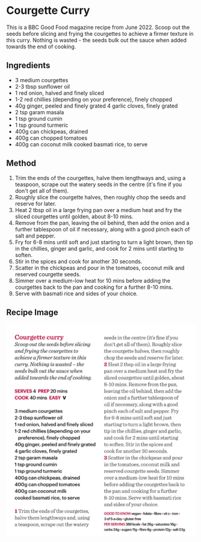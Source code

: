 # Courgette Curry

This is a BBC Good Food magazine recipe from June 2022. Scoop out the seeds before slicing and frying the courgettes to achieve a firmer texture in this curry. Nothing is wasted - the seeds bulk out the sauce when added towards the end of cooking.

## Ingredients ## 

- 3 medium courgettes
- 2-3 tbsp sunflower oil
- 1 red onion, halved and finely sliced
- 1-2 red chillies (depending on your preference), finely chopped
- 40g ginger, peeled and finely grated 4 garlic cloves, finely grated
- 2 tsp garam masala
- 1 tsp ground cumin
- 1 tsp ground turmeric
- 400g can chickpeas, drained
- 400g can chopped tomatoes
- 400g can coconut milk cooked basmati rice, to serve

## Method ## 

1. Trim the ends of the courgettes, halve them lengthways and, using a teaspoon, scrape out the watery seeds in the centre (it's fine if you don't get all of them).
1. Roughly slice the courgette halves, then roughly chop the seeds and reserve for later.
1. Heat 2 tbsp oil in a large frying pan over a medium heat and fry the sliced courgettes until golden, about 8-10 mins.
1. Remove from the pan, leaving the oil behind, then add the onion and a further tablespoon of oil if necessary, along with a good pinch each of salt and pepper. 
1. Fry for 6-8 mins until soft and just starting to turn a light brown, then tip in the chillies, ginger and garlic, and cook for 2 mins until starting to soften. 
1. Stir in the spices and cook for another 30 seconds.
1. Scatter in the chickpeas and pour in the tomatoes, coconut milk and reserved courgette seeds.
1. Simmer over a medium-low heat for 10 mins before adding the courgettes back to the pan and cooking for a further 8-10 mins.
1. Serve with basmati rice and sides of your choice.

## Recipe Image

![recipe image](/public/images/Courgette-Curry.png)
